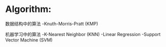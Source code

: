 # Algorithm:

数据结构中的算法
-Knuth-Morris-Pratt (KMP)

机器学习中的算法
-K-Nearest Neighbor (KNN)
-Linear Regression 
-Support Vector Machine (SVM)